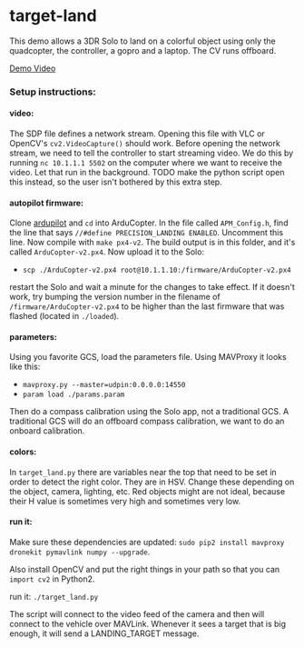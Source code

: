 target-land
===========

This demo allows a 3DR Solo to land on a colorful object using only the quadcopter, the controller, a gopro and a laptop.  The CV runs offboard.

[Demo Video](https://youtu.be/PURlcAu6MEk)

### Setup instructions:

#### video:

The SDP file defines a network stream. Opening this file with VLC or OpenCV's `cv2.VideoCapture()` should work. Before opening the network stream, we need to tell the controller to start streaming video. We do this by running `nc 10.1.1.1 5502` on the computer where we want to receive the video. Let that run in the background. TODO make the python script open this instead, so the user isn't bothered by this extra step.


#### autopilot firmware:

Clone [ardupilot](github.com/diydrones/ardupilot) and `cd` into ArduCopter.  In the file called `APM_Config.h`, find the line that says `//#define PRECISION_LANDING ENABLED`.  Uncomment this line.  Now compile with `make px4-v2`. The build output is in this folder, and it's called `ArduCopter-v2.px4`.  Now upload it to the Solo:

- `scp ./ArduCopter-v2.px4 root@10.1.1.10:/firmware/ArduCopter-v2.px4`

restart the Solo and wait a minute for the changes to take effect. If it doesn't work, try bumping the version number in the filename of `/firmware/ArduCopter-v2.px4` to be higher than the last firmware that was flashed (located in `./loaded`).

#### parameters:

Using you favorite GCS, load the parameters file. Using MAVProxy it looks like this:

- `mavproxy.py --master=udpin:0.0.0.0:14550`
- `param load ./params.param`

Then do a compass calibration using the Solo app, not a traditional GCS.  A traditional GCS will do an offboard compass calibration, we want to do an onboard calibration.

#### colors:

In `target_land.py` there are variables near the top that need to be set in order to detect the right color. They are in HSV.  Change these depending on the object, camera, lighting, etc. Red objects might are not ideal, because their H value is sometimes very high and sometimes very low.

#### run it:

Make sure these dependencies are updated:
`sudo pip2 install mavproxy dronekit pymavlink numpy --upgrade`.

Also install OpenCV and put the right things in your path so that you can `import cv2` in Python2.

run it: `./target_land.py`

The script will connect to the video feed of the camera and then will connect to the vehicle over MAVLink.  Whenever it sees a target that is big enough, it will send a LANDING_TARGET message.

